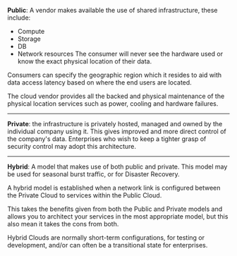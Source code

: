 **Public**: A vendor makes available the use of shared infrastructure, these include:
* Compute
* Storage
* DB
* Network resources
The consumer will never see the hardware used or know the exact physical location of their data.

Consumers can specify the geographic region which it resides to aid with data access latency based on where the end users are located.

The cloud vendor provides all the backed and physical maintenance of the physical location services such as power, cooling and hardware failures.

--------------------------------------------------------------------------

**Private**: the infrastructure is privately hosted, managed and owned by the individual company using it. This gives improved and more direct control of the company's data. Enterprises who wish to keep a tighter grasp of security control may adopt this architecture.

--------------------------------------------------------------------------

**Hybrid**: A model that makes use of both public and private. This model may be used for seasonal burst traffic, or for Disaster Recovery.

A hybrid model is established when a network link is configured between the Private Cloud to services within the Public Cloud.

This takes the benefits given from both the Public and Private models and allows you to architect your services in the most appropriate model, but this also mean it takes the cons from both.

Hybrid Clouds are normally short-term configurations, for testing or development, and/or can often be a transitional state for enterprises.


